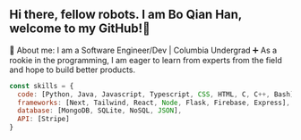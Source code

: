 ## Hi there, fellow robots. I am Bo Qian Han, welcome to my GitHub!👋

🤖 About me: I am a Software Engineer/Dev | Columbia Undergrad
➕ As a rookie in the programming, I am eager to learn from experts from the field and hope to build better products.

```javascript
const skills = {
  code: [Python, Java, Javascript, Typescript, CSS, HTML, C, C++, Bash],
  frameworks: [Next, Tailwind, React, Node, Flask, Firebase, Express],
  database: [MongoDB, SQLite, NoSQL, JSON],
  API: [Stripe]
}
```
